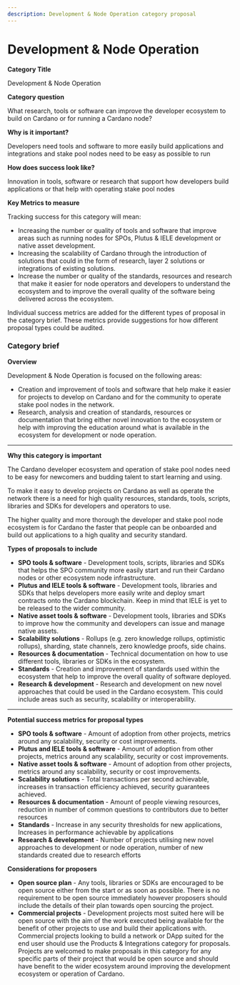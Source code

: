 ```yaml
---
description: Development & Node Operation category proposal
---
```


# Development & Node Operation

**Category Title**

Development & Node Operation

**Category question**

What research, tools or software can improve the developer ecosystem to build on Cardano or for running a Cardano node?

**Why is it important?**

Developers need tools and software to more easily build applications and integrations and stake pool nodes need to be easy as possible to run&#x20;

**How does success look like?**

Innovation in tools, software or research that support how developers build applications or that help with operating stake pool nodes

**Key Metrics to measure**

Tracking success for this category will mean:

* Increasing the number or quality of tools and software that improve areas such as running nodes for SPOs, Plutus & IELE development or native asset development.
* Increasing the scalability of Cardano through the introduction of solutions that could in the form of research, layer 2 solutions or integrations of existing solutions.
* Increase the number or quality of the standards, resources and research that make it easier for node operators and developers to understand the ecosystem and to improve the overall quality of the software being delivered across the ecosystem.



Individual success metrics are added for the different types of proposal in the category brief. These metrics provide suggestions for how different proposal types could be audited.



### **Category brief**

**Overview**

Development & Node Operation is focused on the following areas:

* Creation and improvement of tools and software that help make it easier for projects to develop on Cardano and for the community to operate stake pool nodes in the network.
* Research, analysis and creation of standards, resources or documentation that bring either novel innovation to the ecosystem or help with improving the education around what is available in the ecosystem for development or node operation.

****

**Why this category is important**

The Cardano developer ecosystem and operation of stake pool nodes need to be easy for newcomers and budding talent to start learning and using.

To make it easy to develop projects on Cardano as well as operate the network there is a need for high quality resources, standards, tools, scripts, libraries and SDKs for developers and operators to use.

The higher quality and more thorough the developer and stake pool node ecosystem is for Cardano the faster that people can be onboarded and build out applications to a high quality and security standard.



**Types of proposals to include**

* **SPO tools & software** - Development tools, scripts, libraries and SDKs that helps the SPO community more easily start and run their Cardano nodes or other ecosystem node infrastructure.
* **Plutus and IELE tools & software** - Development tools, libraries and SDKs that helps developers more easily write and deploy smart contracts onto the Cardano blockchain. Keep in mind that IELE is yet to be released to the wider community.
* **Native asset tools & software** - Development tools, libraries and SDKs to improve how the community and developers can issue and manage native assets.&#x20;
* **Scalability solutions** - Rollups (e.g. zero knowledge rollups, optimistic rollups), sharding, state channels, zero knowledge proofs, side chains.
* **Resources & documentation** - Technical documentation on how to use different tools, libraries or SDKs in the ecosystem.&#x20;
* **Standards** - Creation and improvement of standards used within the ecosystem that help to improve the overall quality of software deployed.
* **Research & development** - Research and development on new novel approaches that could be used in the Cardano ecosystem. This could include areas such as security, scalability or interoperability.

****

**Potential success metrics for proposal types**

* **SPO tools & software** - Amount of adoption from other projects, metrics around any scalability, security or cost improvements.
* **Plutus and IELE tools & software** - Amount of adoption from other projects, metrics around any scalability, security or cost improvements.
* **Native asset tools & software** - Amount of adoption from other projects, metrics around any scalability, security or cost improvements.
* **Scalability solutions** - Total transactions per second achievable, increases in transaction efficiency achieved, security guarantees achieved.
* **Resources & documentation** - Amount of people viewing resources, reduction in number of common questions to contributors due to better resources
* **Standards** - Increase in any security thresholds for new applications, Increases in performance achievable by applications
* **Research & development** - Number of projects utilising new novel approaches to development or node operation, number of new standards created due to research efforts



**Considerations for proposers**

* **Open source plan** - Any tools, libraries or SDKs are encouraged to be open source either from the start or as soon as possible. There is no requirement to be open source immediately however proposers should include the details of their plan towards open sourcing the project.
* **Commercial projects** - Development projects most suited here will be open source with the aim of the work executed being available for the benefit of other projects to use and build their applications with. Commercial projects looking to build a network or DApp suited for the  end user should use the Products & Integrations category for proposals. Projects are welcomed to make proposals in this category for any specific parts of their project that would be open source and should have benefit to the wider ecosystem around improving the development ecosystem or operation of Cardano.
